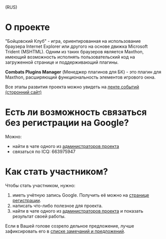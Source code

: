 (RUS)

# О проекте #
"Бойцовский Клуб" - игра, ориентированная на использование браузера Internet Explorer или другого на основе движка Microsoft Trident (MSHTML). Одним из таких браузеров является Maxthon, имеющий возможность исполнять пользовательский код на загруженной странице и поддерживающий плагины.

**Combats Plugins Manager** (Менеджер плагинов для БК) - это плагин для Maxthon, расширяющий функциональность элементов игрового окна.

Все этапы развития проекта можно увидеть на [ленте событий (сторонний сайт)](http://newsalloy.com/?rss=http%3A%2F%2Fcode.google.com%2Ffeeds%2Fp%2Fcombats-plugins%2Fsvnchanges%2Fbasic)

# Есть ли возможность связаться без регистрации на Google? #
Можно:
  * найти в чате одного из [администраторов проекта](http://code.google.com/p/combats-plugins/wiki/Administrators)
  * связаться по ICQ: 663975947

# Как стать участником? #
Чтобы стать участником, нужно:
  1. иметь учётную запись Google. Получить её можно на [странице регистрации](https://www.google.com/accounts/NewAccount?continue=http://code.google.com/p/combats-plugins/).
  1. написать что-либо полезное для проекта.
  1. найти в чате одного из [администраторов проекта](http://code.google.com/p/combats-plugins/wiki/Administrators) и показать результат своей работы.

Если в Вашей голове созрело дельное предложение, лучше зафиксировать его в [списке замечаний и предложений](http://code.google.com/p/combats-plugins/issues/list).